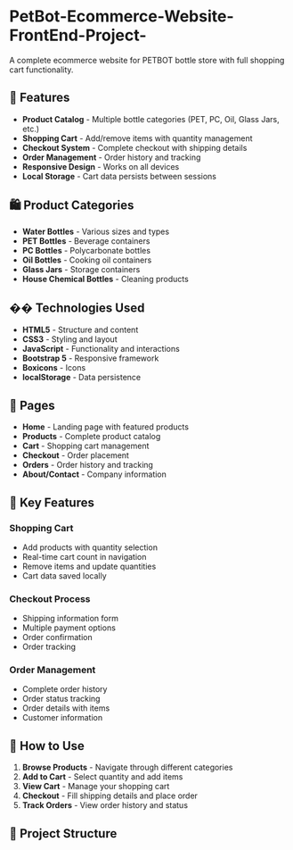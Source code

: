 # PetBot-Ecommerce-Website-FrontEnd-Project-

A complete ecommerce website for PETBOT bottle store with full shopping cart functionality.

## 🚀 Features

- **Product Catalog** - Multiple bottle categories (PET, PC, Oil, Glass Jars, etc.)
- **Shopping Cart** - Add/remove items with quantity management
- **Checkout System** - Complete checkout with shipping details
- **Order Management** - Order history and tracking
- **Responsive Design** - Works on all devices
- **Local Storage** - Cart data persists between sessions

## 🛍️ Product Categories

- **Water Bottles** - Various sizes and types
- **PET Bottles** - Beverage containers
- **PC Bottles** - Polycarbonate bottles
- **Oil Bottles** - Cooking oil containers
- **Glass Jars** - Storage containers
- **House Chemical Bottles** - Cleaning products

## ��️ Technologies Used

- **HTML5** - Structure and content
- **CSS3** - Styling and layout
- **JavaScript** - Functionality and interactions
- **Bootstrap 5** - Responsive framework
- **Boxicons** - Icons
- **localStorage** - Data persistence

## 📱 Pages

- **Home** - Landing page with featured products
- **Products** - Complete product catalog
- **Cart** - Shopping cart management
- **Checkout** - Order placement
- **Orders** - Order history and tracking
- **About/Contact** - Company information

## 🎯 Key Features

### Shopping Cart
- Add products with quantity selection
- Real-time cart count in navigation
- Remove items and update quantities
- Cart data saved locally

### Checkout Process
- Shipping information form
- Multiple payment options
- Order confirmation
- Order tracking

### Order Management
- Complete order history
- Order status tracking
- Order details with items
- Customer information

## 🚀 How to Use

1. **Browse Products** - Navigate through different categories
2. **Add to Cart** - Select quantity and add items
3. **View Cart** - Manage your shopping cart
4. **Checkout** - Fill shipping details and place order
5. **Track Orders** - View order history and status

## 📁 Project Structure
